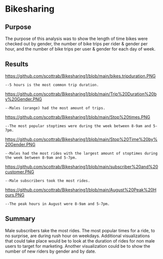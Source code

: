 # Bikesharing

## Purpose
The purpose of this analysis was to show the length of time bikes were checked out by gender, the number of bike trips per rider & gender per hour, and the number of bike trips per user & gender for each day of week.

## Results
https://github.com/scottrab/Bikesharing1/blob/main/bikes.tripduration.PNG

    --5 hours is the most common trip duration.

https://github.com/scottrab/Bikesharing1/blob/main/Trip%20Duration%20by%20Gender.PNG

    --Males (orange) had the most amount of trips.

https://github.com/scottrab/Bikesharing1/blob/main/Stop%20times.PNG

    --The most popular stoptimes were during the week between 8-9am and 5-7pm.

https://github.com/scottrab/Bikesharing1/blob/main/Stop%20Time%20by%20Gender.PNG
    
    --Males had the most rides with the largest amount of stoptimes during the week between 8-9am and 5-7pm.

https://github.com/scottrab/Bikesharing1/blob/main/subscriber%20and%20customer.PNG

    --Male subscribers took the most rides.

https://github.com/scottrab/Bikesharing1/blob/main/August%20Peak%20Hours.PNG

    --The peak hours in August were 8-9am and 5-7pm. 

## Summary
Male subscribers take the most rides.  The most popular times for a ride, to no surprise, are during rush hour on weekdays.  Additional visualizations that could take place would be to look at the duration of rides for non male users to target for marketing. Another visualization could be to show the number of new riders by gender and by date.


